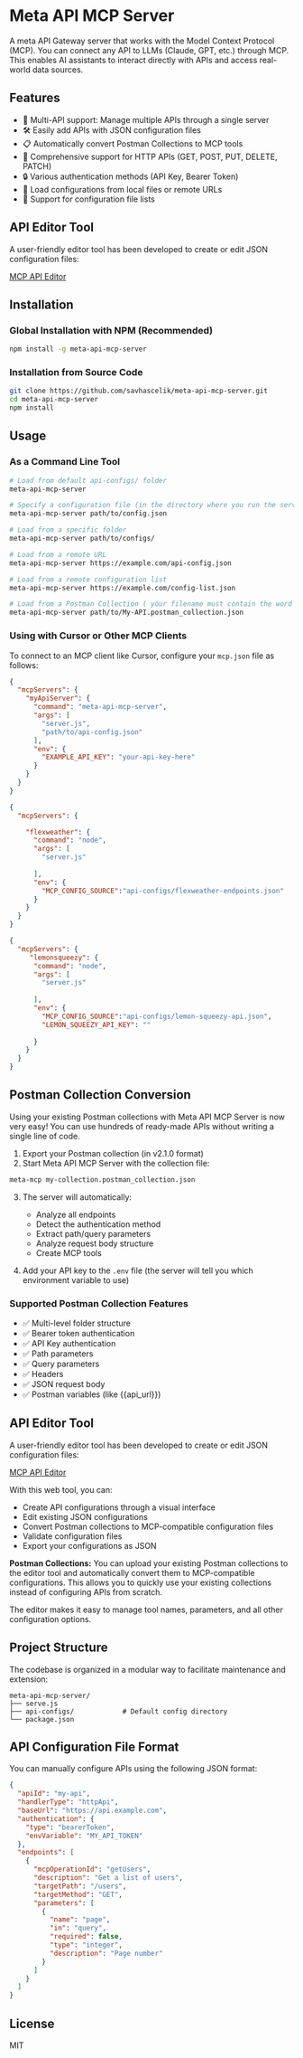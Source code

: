 # Meta API MCP Server

A meta API Gateway server that works with the Model Context Protocol (MCP). You can connect any API to LLMs (Claude, GPT, etc.) through MCP. This enables AI assistants to interact directly with APIs and access real-world data sources.

## Features

- 🔄 Multi-API support: Manage multiple APIs through a single server
- 🛠️ Easily add APIs with JSON configuration files
- 📋 Automatically convert Postman Collections to MCP tools
- 🔌 Comprehensive support for HTTP APIs (GET, POST, PUT, DELETE, PATCH)
- 🔒 Various authentication methods (API Key, Bearer Token)
- 📁 Load configurations from local files or remote URLs
- 📑 Support for configuration file lists

## API Editor Tool

A user-friendly editor tool has been developed to create or edit JSON configuration files:

[MCP API Editor](https://savhascelik.github.io/mcp-api-editor/)



## Installation

### Global Installation with NPM (Recommended)

```bash
npm install -g meta-api-mcp-server
```

### Installation from Source Code

```bash
git clone https://github.com/savhascelik/meta-api-mcp-server.git
cd meta-api-mcp-server
npm install
```

## Usage

### As a Command Line Tool

```bash
# Load from default api-configs/ folder
meta-api-mcp-server

# Specify a configuration file (in the directory where you run the server, there should be a folder with this name and structured json in it)
meta-api-mcp-server path/to/config.json

# Load from a specific folder
meta-api-mcp-server path/to/configs/

# Load from a remote URL
meta-api-mcp-server https://example.com/api-config.json

# Load from a remote configuration list
meta-api-mcp-server https://example.com/config-list.json

# Load from a Postman Collection ( your filename must contain the word ‘postman’, I'll bind it to a variable when I have time )
meta-api-mcp-server path/to/My-API.postman_collection.json
```

### Using with Cursor or Other MCP Clients

To connect to an MCP client like Cursor, configure your `mcp.json` file as follows:

```json
{
  "mcpServers": {
    "myApiServer": { 
      "command": "meta-api-mcp-server",
      "args": [
        "server.js",
        "path/to/api-config.json"
      ],
      "env": {
        "EXAMPLE_API_KEY": "your-api-key-here"
      }
    }
  }
}
```

```json
{
  "mcpServers": {

    "flexweather": { 
      "command": "node",
      "args": [
        "server.js"
        
      ],
      "env": {
        "MCP_CONFIG_SOURCE":"api-configs/flexweather-endpoints.json"
      }
    }
  }
}
```

```json
{
  "mcpServers": {
     "lemonsqueezy": { 
      "command": "node",
      "args": [
        "server.js"
        
      ],
      "env": {
        "MCP_CONFIG_SOURCE":"api-configs/lemon-squeezy-api.json",
        "LEMON_SQUEEZY_API_KEY": ""
      
      }
    }
  }
}
```

## Postman Collection Conversion

Using your existing Postman collections with Meta API MCP Server is now very easy! You can use hundreds of ready-made APIs without writing a single line of code.

1. Export your Postman collection (in v2.1.0 format)
2. Start Meta API MCP Server with the collection file:

```bash
meta-mcp my-collection.postman_collection.json
```

3. The server will automatically:
   - Analyze all endpoints
   - Detect the authentication method
   - Extract path/query parameters
   - Analyze request body structure
   - Create MCP tools

4. Add your API key to the `.env` file (the server will tell you which environment variable to use)

### Supported Postman Collection Features

- ✅ Multi-level folder structure
- ✅ Bearer token authentication
- ✅ API Key authentication
- ✅ Path parameters
- ✅ Query parameters
- ✅ Headers
- ✅ JSON request body
- ✅ Postman variables (like {{api_url}})


## API Editor Tool

A user-friendly editor tool has been developed to create or edit JSON configuration files:

[MCP API Editor](https://savhascelik.github.io/mcp-api-editor/)

With this web tool, you can:

- Create API configurations through a visual interface
- Edit existing JSON configurations
- Convert Postman collections to MCP-compatible configuration files
- Validate configuration files
- Export your configurations as JSON

**Postman Collections:** You can upload your existing Postman collections to the editor tool and automatically convert them to MCP-compatible configurations. This allows you to quickly use your existing collections instead of configuring APIs from scratch.

The editor makes it easy to manage tool names, parameters, and all other configuration options.






## Project Structure

The codebase is organized in a modular way to facilitate maintenance and extension:

```
meta-api-mcp-server/
├── serve.js
├── api-configs/            # Default config directory
└── package.json
```

## API Configuration File Format

You can manually configure APIs using the following JSON format:

```json
{
  "apiId": "my-api",
  "handlerType": "httpApi",
  "baseUrl": "https://api.example.com",
  "authentication": {
    "type": "bearerToken",
    "envVariable": "MY_API_TOKEN"
  },
  "endpoints": [
    {
      "mcpOperationId": "getUsers",
      "description": "Get a list of users",
      "targetPath": "/users",
      "targetMethod": "GET",
      "parameters": [
        {
          "name": "page",
          "in": "query",
          "required": false,
          "type": "integer",
          "description": "Page number"
        }
      ]
    }
  ]
}
```

## License

MIT 